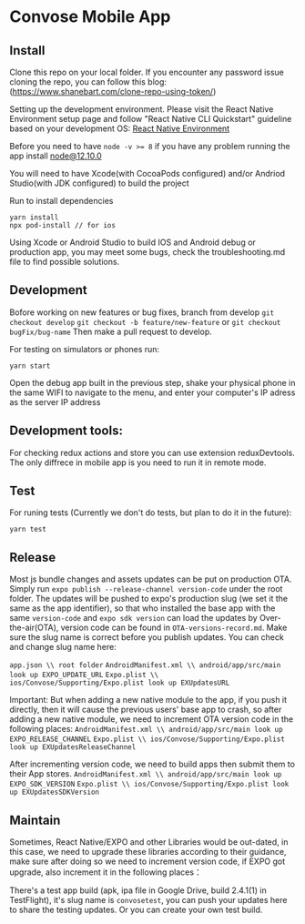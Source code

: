# Convose Mobile App

## Install

Clone this repo on your local folder.
If you encounter any password issue cloning the repo, you can follow this blog: (https://www.shanebart.com/clone-repo-using-token/)

Setting up the development environment.
Please visit the React Native Environment setup page and follow "React Native CLI Quickstart" guideline based on your development OS:
[React Native Environment](https://reactnative.dev/docs/environment-setup)

Before you need to have `node -v >= 8`
if you have any problem running the app install node@12.10.0

You will need to have Xcode(with CocoaPods configured) and/or Andriod Studio(with JDK configured) to build the project

Run to install dependencies

    yarn install
    npx pod-install // for ios

Using Xcode or Android Studio to build IOS and Android debug or production app, you may meet some bugs, check the troubleshooting.md file to find possible solutions.

## Development

Bofore working on new features or bug fixes, branch from develop
`git checkout develop`
`git checkout -b feature/new-feature` or `git checkout bugFix/bug-name`
Then make a pull request to develop. 

For testing on simulators or phones run:

    yarn start

Open the debug app built in the previous step, shake your physical phone in the same WIFI to navigate to the menu, and enter your computer's IP adress as the server IP address

## Development tools:

For checking redux actions and store you can use extension reduxDevtools. The only diffrece in mobile app is you need to run it in remote mode.

## Test

For runing tests (Currently we don't do tests, but plan to do it in the future):

    yarn test

## Release

Most js bundle changes and assets updates can be put on production OTA. Simply run `expo publish --release-channel version-code` under the root folder. The updates will be pushed to expo's production slug (we set it the same as the app identifier), so that who installed the base app with the same `version-code` and `expo sdk version` can load the updates by Over-the-air(OTA), version code can be found in `OTA-versions-record.md`. Make sure the slug name is correct before you publish updates. You can check and change slug name here:

`app.json \\ root folder`
`AndroidManifest.xml \\ android/app/src/main look up EXPO_UPDATE_URL`
`Expo.plist \\ ios/Convose/Supporting/Expo.plist look up EXUpdatesURL`

Important: But when adding a new native module to the app, if you push it directly, then it will cause the previous users' base app to crash, so after adding a new native module, we need to increment OTA version code in the following places:
`AndroidManifest.xml \\ android/app/src/main look up EXPO_RELEASE_CHANNEL`
`Expo.plist \\ ios/Convose/Supporting/Expo.plist look up EXUpdatesReleaseChannel`

After incrementing version code, we need to build apps then submit them to their App stores.
`AndroidManifest.xml \\ android/app/src/main look up EXPO_SDK_VERSION`
`Expo.plist \\ ios/Convose/Supporting/Expo.plist look up EXUpdatesSDKVersion`

## Maintain

Sometimes, React Native/EXPO and other Libraries would be out-dated, in this case, we need to upgrade these libraries according to their guidance, make sure after doing so we need to increment version code, if EXPO got upgrade, also increment it in the following places：

There's a test app build (apk, ipa file in Google Drive, build 2.4.1(1) in TestFlight), it's slug name is `convosetest`, you can push your updates here to share the testing updates. Or you can create your own test build.
